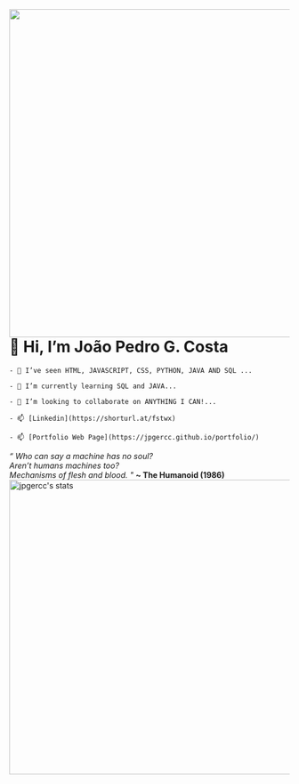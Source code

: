 <img align="right" height="590em" src="https://raw.githubusercontent.com/gist/jpgercc/cb63a0f7875b138711675d4da8ab4a81/raw/18307d4ca3fd4e3bfaf6ab8a9a8aacca54e4b286/githubcard.svg"/>

<h1 align="left"> 👋 Hi, I’m João Pedro G. Costa </h1>

```
- 👀 I’ve seen HTML, JAVASCRIPT, CSS, PYTHON, JAVA AND SQL ...

- 🌱 I’m currently learning SQL and JAVA...

- 💞️ I’m looking to collaborate on ANYTHING I CAN!...

- 📫 [Linkedin](https://shorturl.at/fstwx)

- 📫 [Portfolio Web Page](https://jpgercc.github.io/portfolio/)
```

<i>
“
Who can say a machine has no soul?<br>
Aren’t humans machines too?<br>
Mechanisms of flesh and blood.
"
</i> <b>~ The Humanoid (1986) </b>
<br>

<img width="530em" src="https://github-readme-stats.vercel.app/api/top-langs/?username=jpgercc&layout=donut-vertical" alt="jpgercc's stats"/>
<!---
<p align="left"> <img src="https://komarev.com/ghpvc/?username=jpgercc&color=yellow" alt="Profile views" /> </p>

jpgercc/jpgercc is a ✨ special ✨ repository because its `README.md` (this file) appears on your GitHub profile.
You can click the Preview link to take a look at your changes.
--->
